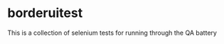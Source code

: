borderuitest
============

This is a collection of selenium tests for running through the QA battery